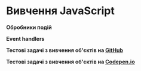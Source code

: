 # Вивчення JavaScript
**Обробники подій**

**Event handlers**

**Тестові задачі з вивчення об'єктів на [GitHub](https://alexhlv.github.io/Event-handlers/)**

**Тестові задачі з вивчення об'єктів на [Сodepen.io](https://codepen.io/hlv/pen/dyGwRdP)**
